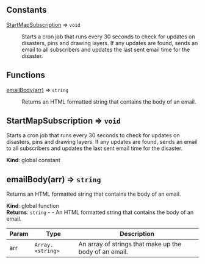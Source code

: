 ## Constants

<dl>
<dt><a href="#StartMapSubscription">StartMapSubscription</a> ⇒ <code>void</code></dt>
<dd><p>Starts a cron job that runs every 30 seconds to check for updates on disasters, pins and drawing layers.
 If any updates are found, sends an email to all subscribers and updates the last sent email time for the disaster.</p>
</dd>
</dl>

## Functions

<dl>
<dt><a href="#emailBody">emailBody(arr)</a> ⇒ <code>string</code></dt>
<dd><p>Returns an HTML formatted string that contains the body of an email.</p>
</dd>
</dl>

<a name="StartMapSubscription"></a>

## StartMapSubscription ⇒ <code>void</code>
Starts a cron job that runs every 30 seconds to check for updates on disasters, pins and drawing layers.
 If any updates are found, sends an email to all subscribers and updates the last sent email time for the disaster.

**Kind**: global constant  
<a name="emailBody"></a>

## emailBody(arr) ⇒ <code>string</code>
Returns an HTML formatted string that contains the body of an email.

**Kind**: global function  
**Returns**: <code>string</code> - - An HTML formatted string that contains the body of an email.  

| Param | Type | Description |
| --- | --- | --- |
| arr | <code>Array.&lt;string&gt;</code> | An array of strings that make up the body of an email. |

